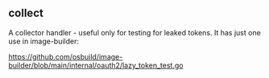 ## collect

A collector handler - useful only for testing for leaked tokens. It has just one use in image-builder:

https://github.com/osbuild/image-builder/blob/main/internal/oauth2/lazy_token_test.go

